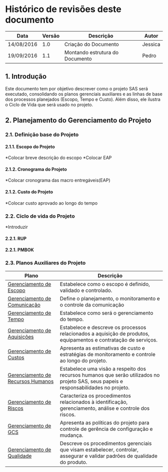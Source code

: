# Histórico de revisões deste documento

|Data|Versão|Descrição|Autor|
|----|------|---------|-------|
| 14/08/2016| 1.0 |Criação do Documento |Jessica |
| 19/09/2016| 1.1 |Montando estrutura do Documento |Pedro |

## 1. Introdução

Este documento tem por objetivo descrever como o projeto SAS será executado, consolidando os planos gerenciais auxiliares e as linhas de base dos processos planejados (Escopo, Tempo e Custo). Além disso, ele ilustra o Ciclo de Vida que será usado no projeto.

## 2. Planejamento do Gerenciamento do Projeto

### 2.1. Definição base do Projeto
#### 2.1.1. Escopo do Projeto

*Colocar breve descrição do escopo
*Colocar EAP

#### 2.1.2. Cronograma do Projeto

*Colocar cronograma das macro entregáveis(EAP) 

#### 2.1.2. Custo do Projeto

*Colocar custo aprovado ao longo do tempo

### 2.2. Ciclo de vida do Projeto

*Introduzir 

#### 2.2.1. RUP

#### 2.2.1. PMBOK

### 2.3. Planos Auxiliares do Projeto

|Plano|Descrição|
|-----|---------|
|[Gerenciamento de Escopo](https://github.com/fga-gpp-mds/2016.2-SAS_FGA/wiki/Gerenciamento-de-Escopo)|Estabelece como o escopo é definido, validado e controlado. |
|[Gerenciamento de Comunicação](https://github.com/fga-gpp-mds/2016.2-SAS_FGA/wiki/Gerenciamento-de-Comunica%C3%A7%C3%A3o)|Define o planejamento, o monitoramento e o controle da comunicação|
|[Gerenciamento de Tempo](https://github.com/fga-gpp-mds/2016.2-SAS_FGA/wiki/Gerenciamento-de-Tempo)|Estabelece como será o gerenciamento do tempo.|
|[Gerenciamento de Aquisições](https://github.com/fga-gpp-mds/2016.2-SAS_FGA/wiki/Gerenciamento-de-Aquisi%C3%A7%C3%B5es)|Estabelece e descreve os processos relacionados a aquisição de produtos, equipamentos e contratação de serviços.|
|[Gerenciamento de Custos](https://github.com/fga-gpp-mds/2016.2-SAS_FGA/wiki/Gerenciamento-de-Custos)|Apresenta as estimativas de custo e estratégias de monitoramento e controle ao longo do projeto.|
|[Gerenciamento de Recursos Humanos](https://github.com/fga-gpp-mds/2016.2-SAS_FGA/wiki/Gerenciamento-de-Recursos-Humanos)|Estabelece uma visão a respeito dos recursos humanos que serão utilizados no projeto SAS, seus papeis e responsabilidades no projeto.|
|[Gerenciamento de Riscos](https://github.com/fga-gpp-mds/2016.2-SAS_FGA/wiki/Gerenciamento-de-Riscos)|Caracteriza os procedimentos relacionados à identificação, gerenciamento, análise e controle dos riscos.|
|[Gerenciamento de GCS](https://github.com/fga-gpp-mds/2016.2-SAS_FGA/wiki/Plano-de-Ger%C3%AAncia-de-Configura%C3%A7%C3%A3o-de-Software)|Apresenta as políticas do projeto para controle de gerência de configuração e mudança.|
|[Gerenciamento de Qualidade](https://github.com/fga-gpp-mds/2016.2-SAS_FGA/wiki/Gerenciamento-de-Qualidade)|Descreve os procedimentos gerenciais que visam estabelecer, controlar, assegurar e validar padrões de qualidade do produto.|
